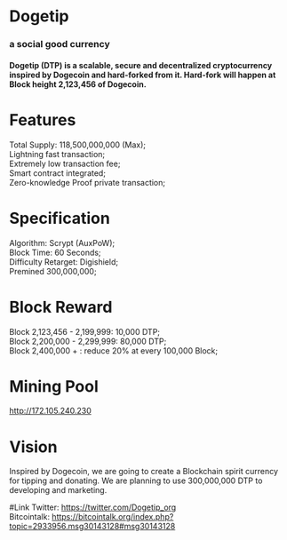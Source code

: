 # Dogetip
### a social good currency


#### Dogetip (DTP) is a scalable, secure and decentralized cryptocurrency inspired by Dogecoin and hard-forked from it.  Hard-fork will happen at Block height 2,123,456 of Dogecoin.

# Features

Total Supply: 118,500,000,000 (Max);  
Lightning fast transaction;  
Extremely low transaction fee;  
Smart contract integrated;  
Zero-knowledge Proof private transaction;  

# Specification
Algorithm: Scrypt (AuxPoW);  
Block Time: 60 Seconds;  
Difficulty Retarget: Digishield;  
Premined 300,000,000;  

# Block Reward     
Block 2,123,456 - 2,199,999: 10,000 DTP;  
Block 2,200,000 - 2,299,999: 80,000 DTP;  
Block 2,400,000 + :  reduce 20%  at every 100,000 Block;  

# Mining Pool  
http://172.105.240.230



# Vision
Inspired by Dogecoin, we are going to create a Blockchain spirit currency for tipping  and donating.
We are planning to use 300,000,000 DTP to developing and marketing.


#Link
Twitter: https://twitter.com/Dogetip_org   
Bitcointalk: https://bitcointalk.org/index.php?topic=2933956.msg30143128#msg30143128
